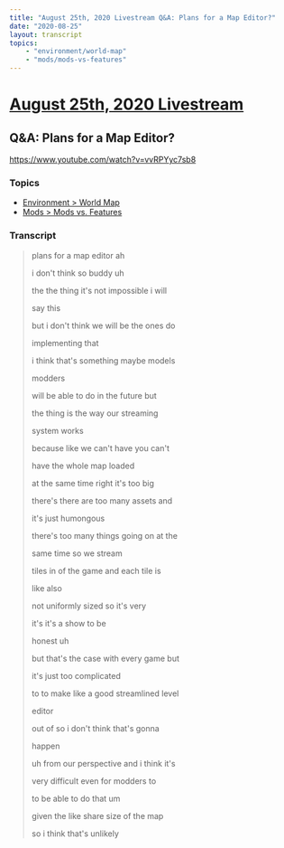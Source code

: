```yaml
---
title: "August 25th, 2020 Livestream Q&A: Plans for a Map Editor?"
date: "2020-08-25"
layout: transcript
topics:
    - "environment/world-map"
    - "mods/mods-vs-features"
---
```

# [August 25th, 2020 Livestream](../2020-08-25.md)
## Q&A: Plans for a Map Editor?
https://www.youtube.com/watch?v=vvRPYyc7sb8

### Topics
* [Environment > World Map](../topics/environment/world-map.md)
* [Mods > Mods vs. Features](../topics/mods/mods-vs-features.md)

### Transcript

> plans for a map editor ah
>
> i don't think so buddy uh
>
> the the thing it's not impossible i will
>
> say this
>
> but i don't think we will be the ones do
>
> implementing that
>
> i think that's something maybe models
>
> modders
>
> will be able to do in the future but
>
> the thing is the way our streaming
>
> system works
>
> because like we can't have you can't
>
> have the whole map loaded
>
> at the same time right it's too big
>
> there's there are too many assets and
>
> it's just humongous
>
> there's too many things going on at the
>
> same time so we stream
>
> tiles in of the game and each tile is
>
> like also
>
> not uniformly sized so it's very
>
> it's it's a show to be
>
> honest uh
>
> but that's the case with every game but
>
> it's just too complicated
>
> to to make like a good streamlined level
>
> editor
>
> out of so i don't think that's gonna
>
> happen
>
> uh from our perspective and i think it's
>
> very difficult even for modders to
>
> to be able to do that um
>
> given the like share size of the map
>
> so i think that's unlikely
>
